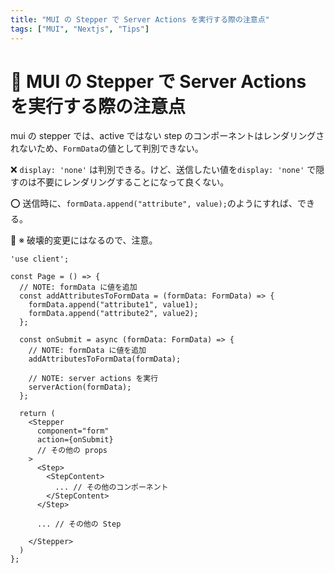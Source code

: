 ```yaml
---
title: "MUI の Stepper で Server Actions を実行する際の注意点"
tags: ["MUI", "Nextjs", "Tips"]
---
```


# 🚨 MUI の Stepper で Server Actions を実行する際の注意点

mui の stepper では、active ではない step のコンポーネントはレンダリングされないため、`FormData`の値として判別できない。

❌ `display: 'none'` は判別できる。けど、送信したい値を`display: 'none'` で隠すのは不要にレンダリングすることになって良くない。

⭕️ 送信時に、`formData.append("attribute", value);`のようにすれば、できる。

🚨 ※ 破壊的変更にはなるので、注意。

```tsx
'use client';

const Page = () => {
  // NOTE: formData に値を追加
  const addAttributesToFormData = (formData: FormData) => {
    formData.append("attribute1", value1);
    formData.append("attribute2", value2);
  };

  const onSubmit = async (formData: FormData) => {
    // NOTE: formData に値を追加
    addAttributesToFormData(formData);

    // NOTE: server actions を実行
    serverAction(formData);
  };

  return (
    <Stepper
      component="form"
      action={onSubmit}
      // その他の props
    >
      <Step>
        <StepContent>
          ... // その他のコンポーネント
        </StepContent>
      </Step>

      ... // その他の Step

    </Stepper>
  )
};
```
